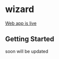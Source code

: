 # wizard

[Web app is live](https://wizard-17895.web.app)

## Getting Started


soon will be updated



